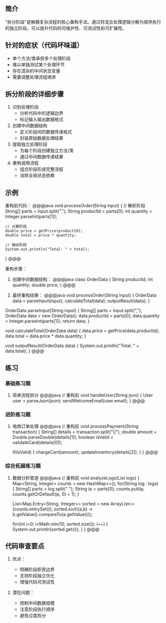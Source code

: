 ## 简介
"拆分阶段"是解耦复杂流程的核心重构手法。通过将混合处理逻辑分解为顺序执行的独立阶段，可以提升代码的可维护性、可测试性和可扩展性。

## 针对的症状（代码坏味道）
- 单个方法/类承担多个处理阶段
- 难以单独测试某个处理环节
- 存在混杂的中间状态变量
- 需要调整处理流程顺序

## 拆分阶段的详细步骤
1. 识别处理阶段
   - 分析代码中的逻辑边界
   - 标记输入输出数据格式
2. 创建中间数据结构
   - 定义阶段间的数据传递格式
   - 封装原始数据处理结果
3. 提取独立处理阶段
   - 为每个阶段创建独立方法/类
   - 通过中间数据传递结果
4. 重构调用流程
   - 组合阶段形成完整流程
   - 消除全局状态依赖

## 示例
重构前代码：
@@@java
void processOrder(String input) {
    // 解析阶段
    String[] parts = input.split(",");
    String productId = parts[0];
    int quantity = Integer.parseInt(parts[1]);
    
    // 计算阶段
    double price = getPrice(productId);
    double total = price * quantity;
    
    // 输出阶段
    System.out.println("Total: " + total);
}
@@@

重构步骤：
1. 创建中间数据结构：
@@@java
class OrderData {
    String productId;
    int quantity;
    double price;
}
@@@

2. 最终重构结果：
@@@java
void processOrder(String input) {
    OrderData data = parseInput(input);
    calculateTotal(data);
    outputResult(data);
}

OrderData parseInput(String input) {
    String[] parts = input.split(",");
    OrderData data = new OrderData();
    data.productId = parts[0];
    data.quantity = Integer.parseInt(parts[1]);
    return data;
}

void calculateTotal(OrderData data) {
    data.price = getPrice(data.productId);
    data.total = data.price * data.quantity;
}

void outputResult(OrderData data) {
    System.out.println("Total: " + data.total);
}
@@@

## 练习
### 基础练习题
1. 简单流程拆分
@@@java
// 重构前
void handleUser(String json) {
    User user = parseJson(json);
    sendWelcomeEmail(user.email);
}
@@@

### 进阶练习题
1. 电商订单处理
@@@java
// 重构前
void processPayment(String transaction) {
    String[] details = transaction.split("\\|");
    double amount = Double.parseDouble(details[1]);
    boolean isValid = validateCard(details[0]);
    
    if(isValid) {
        chargeCard(amount);
        updateInventory(details[2]);
    }
}
@@@

### 综合拓展练习题
1. 数据分析管道
@@@java
// 重构前
void analyzeLogs(List<String> logs) {
    Map<String, Integer> counts = new HashMap<>();
    for(String log : logs) {
        String[] parts = log.split(" ");
        String ip = parts[0];
        counts.put(ip, counts.getOrDefault(ip, 0) + 1);
    }
    
    List<Map.Entry<String, Integer>> sorted = new ArrayList<>(counts.entrySet());
    sorted.sort((a,b) -> b.getValue().compareTo(a.getValue()));
    
    for(int i=0; i<Math.min(10, sorted.size()); i++) {
        System.out.println(sorted.get(i));
    }
}
@@@

## 代码审查要点
1. 优点：
   - 明确阶段职责边界
   - 支持阶段独立优化
   - 增强代码可测试性

2. 潜在问题：
   - 控制中间数据规模
   - 注意阶段执行顺序
   - 避免过度拆分
